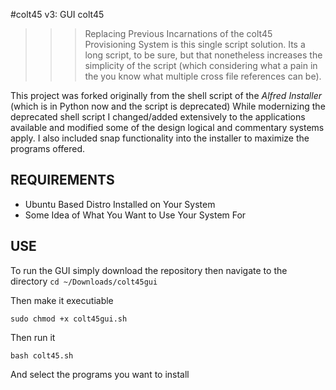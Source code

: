 #colt45 v3: GUI colt45
>>> Replacing Previous Incarnations of the colt45 Provisioning System is this single script solution. Its a long script, to be sure, but that nonetheless increases the simplicity of the script (which considering what a pain in the you know what multiple cross file references can be). 

This project was forked originally from the shell script of the _Alfred Installer_ (which is in Python now and the script is deprecated) While modernizing the deprecated shell script I changed/added extensively to the applications available and modified some of the design logical and commentary systems apply. I also included snap functionality into the installer to maximize the programs offered. 

## REQUIREMENTS

- Ubuntu Based Distro Installed on Your System 
- Some Idea of What You Want to Use Your System For 

## USE 

To run the GUI simply download the repository then navigate to the directory 
`cd ~/Downloads/colt45gui`

Then make it executiable 

`sudo chmod +x colt45gui.sh`

Then run it 

`bash colt45.sh` 

And select the programs you want to install
